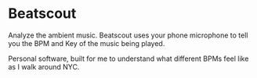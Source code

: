 # Beatscout
Analyze the ambient music. Beatscout uses your phone microphone to tell you the BPM and Key of the music being played. 

Personal software, built for me to understand what different BPMs feel like as I walk around NYC.
